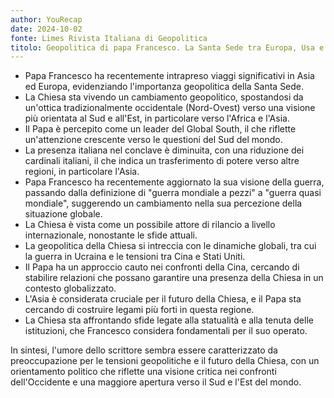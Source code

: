 ```yaml
---
author: YouRecap
date: 2024-10-02
fonte: Limes Rivista Italiana di Geopolitica
titolo: Geopolitica di papa Francesco. La Santa Sede tra Europa, Usa e Asia
---
```


- Papa Francesco ha recentemente intrapreso viaggi significativi in Asia ed Europa, evidenziando l'importanza geopolitica della Santa Sede.
- La Chiesa sta vivendo un cambiamento geopolitico, spostandosi da un'ottica tradizionalmente occidentale (Nord-Ovest) verso una visione più orientata al Sud e all'Est, in particolare verso l'Africa e l'Asia.
- Il Papa è percepito come un leader del Global South, il che riflette un'attenzione crescente verso le questioni del Sud del mondo.
- La presenza italiana nel conclave è diminuita, con una riduzione dei cardinali italiani, il che indica un trasferimento di potere verso altre regioni, in particolare l'Asia.
- Papa Francesco ha recentemente aggiornato la sua visione della guerra, passando dalla definizione di "guerra mondiale a pezzi" a "guerra quasi mondiale", suggerendo un cambiamento nella sua percezione della situazione globale.
- La Chiesa è vista come un possibile attore di rilancio a livello internazionale, nonostante le sfide attuali.
- La geopolitica della Chiesa si intreccia con le dinamiche globali, tra cui la guerra in Ucraina e le tensioni tra Cina e Stati Uniti.
- Il Papa ha un approccio cauto nei confronti della Cina, cercando di stabilire relazioni che possano garantire una presenza della Chiesa in un contesto globalizzato.
- L'Asia è considerata cruciale per il futuro della Chiesa, e il Papa sta cercando di costruire legami più forti in questa regione.
- La Chiesa sta affrontando sfide legate alla statualità e alla tenuta delle istituzioni, che Francesco considera fondamentali per il suo operato.

In sintesi, l'umore dello scrittore sembra essere caratterizzato da preoccupazione per le tensioni geopolitiche e il futuro della Chiesa, con un orientamento politico che riflette una visione critica nei confronti dell'Occidente e una maggiore apertura verso il Sud e l'Est del mondo.
